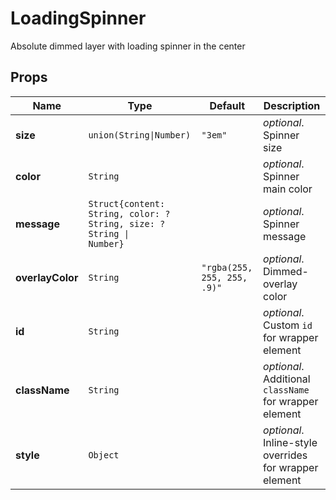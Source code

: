 # LoadingSpinner

Absolute dimmed layer with loading spinner in the center

## Props
|Name|Type|Default|Description|
|----|----|-------|-----------|
| **size** | <code>union(String&#124;Number)</code> | <code>"3em"</code> | *optional*. Spinner size |
| **color** | <code>String</code> |  | *optional*. Spinner main color |
| **message** | <code>Struct{content: String, color: ?String, size: ?String &#124; Number}</code> |  | *optional*. Spinner message |
| **overlayColor** | <code>String</code> | <code>"rgba(255, 255, 255, .9)"</code> | *optional*. Dimmed-overlay color |
| **id** | <code>String</code> |  | *optional*. Custom `id` for wrapper element |
| **className** | <code>String</code> |  | *optional*. Additional `className` for wrapper element |
| **style** | <code>Object</code> |  | *optional*. Inline-style overrides for wrapper element |